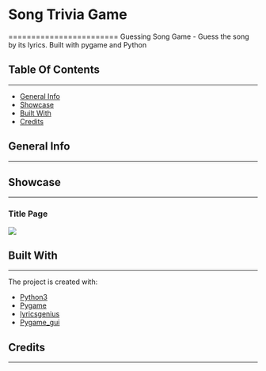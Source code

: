 # Song Trivia Game
========================
Guessing Song Game  - Guess the song by its lyrics. Built with pygame and Python

## Table Of Contents
-------------
* [General Info](#general-info)
* [Showcase](#Showcase)
* [Built With](#technologies)
* [Credits](#setup)


## General Info
-------------


## Showcase
-------------
### Title Page
![](https://github.com/amarikb/Song-Trivia-Game/data/titlepage.gif)

## Built With
-------------
The project is created with:
* [Python3](https://www.python.org) 
* [Pygame](https://www.pygame.org/news)
* [lyricsgenius](https://lyricsgenius.readthedocs.io/en/master/)
* [Pygame_gui](https://pygame-gui.readthedocs.io/en/latest/)


## Credits
-------------
